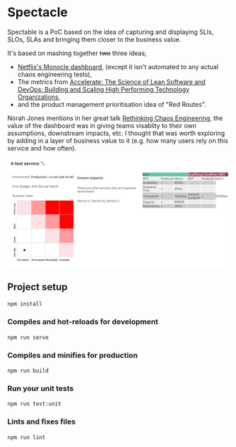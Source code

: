 # Spectacle

Spectable is a PoC based on the idea of capturing and displaying SLIs, SLOs, SLAs and bringing them closer to the business value.

It's based on mashing together ~~two~~ three ideas;
* [Netflix's Monocle dashboard](https://blog.acolyer.org/2019/07/05/automating-chaos-experiments-in-production/), (except it isn't automated to any actual chaos engineering tests),
* The metrics from <a href="https://www.amazon.com/Accelerate-Software-Performing-Technology-Organizations/dp/1942788339">Accelerate: The Science of Lean Software and DevOps: Building and Scaling High Performing Technology Organizations</a>,
* and the product management prioritisation idea of "Red Routes".

Norah Jones mentions in her great talk [Rethinking Chaos Engineering](https://www.infoq.com/presentations/rethinking-chaos-engineering/), the value of the dashboard was in giving teams visablity to their own assumptions, downstream impacts, etc. I thought that was worth exploring by adding in a layer of business value to it (e.g. how many users rely on this service and how often).

![Dashboard](public/slo-example.png)

## Project setup
```
npm install
```

### Compiles and hot-reloads for development
```
npm run serve
```

### Compiles and minifies for production
```
npm run build
```

### Run your unit tests
```
npm run test:unit
```

### Lints and fixes files
```
npm run lint
```
